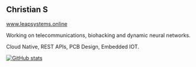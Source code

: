 ## Christian S

www.leapsystems.online

Working on telecommunications, biohacking and dynamic neural networks.

Cloud Native, REST APIs, PCB Design, Embedded IOT.

[![GitHub stats](https://github-readme-stats.vercel.app/api?username=cSDes1gn)](https://github.com/cSDes1gn/github-readme-stats)

<!--
**cSDes1gn/cSDes1gn** is a ✨ _special_ ✨ repository because its `README.md` (this file) appears on your GitHub profile.

Here are some ideas to get you started:

- 🔭 I’m currently working on ...
- 🌱 I’m currently learning ...
- 👯 I’m looking to collaborate on ...
- 🤔 I’m looking for help with ...
- 💬 Ask me about ...
- 📫 How to reach me: ...
- 😄 Pronouns: ...
- ⚡ Fun fact: ...
-->
